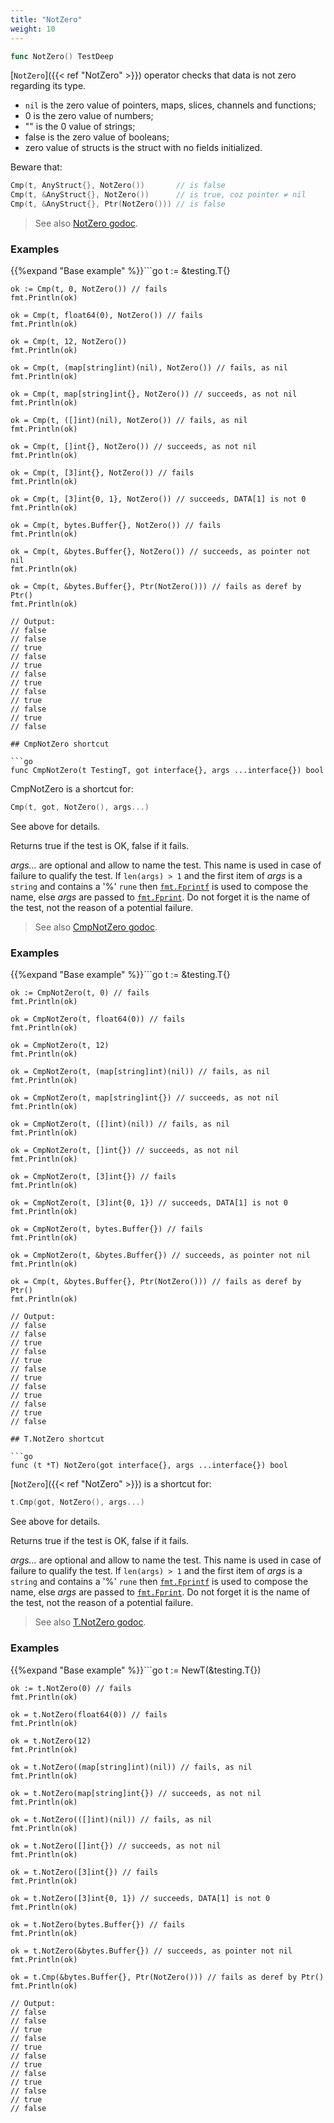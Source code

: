 ```yaml
---
title: "NotZero"
weight: 10
---
```


```go
func NotZero() TestDeep
```

[`NotZero`]({{< ref "NotZero" >}}) operator checks that data is not zero regarding its type.

- `nil` is the zero value of pointers, maps, slices, channels and functions;
- 0 is the zero value of numbers;
- "" is the 0 value of strings;
- false is the zero value of booleans;
- zero value of structs is the struct with no fields initialized.


Beware that:

```go
Cmp(t, AnyStruct{}, NotZero())       // is false
Cmp(t, &AnyStruct{}, NotZero())      // is true, coz pointer ≠ nil
Cmp(t, &AnyStruct{}, Ptr(NotZero())) // is false
```


> See also [<i class='fas fa-book'></i> NotZero godoc](https://godoc.org/github.com/maxatome/go-testdeep#NotZero).

### Examples

{{%expand "Base example" %}}```go
	t := &testing.T{}

	ok := Cmp(t, 0, NotZero()) // fails
	fmt.Println(ok)

	ok = Cmp(t, float64(0), NotZero()) // fails
	fmt.Println(ok)

	ok = Cmp(t, 12, NotZero())
	fmt.Println(ok)

	ok = Cmp(t, (map[string]int)(nil), NotZero()) // fails, as nil
	fmt.Println(ok)

	ok = Cmp(t, map[string]int{}, NotZero()) // succeeds, as not nil
	fmt.Println(ok)

	ok = Cmp(t, ([]int)(nil), NotZero()) // fails, as nil
	fmt.Println(ok)

	ok = Cmp(t, []int{}, NotZero()) // succeeds, as not nil
	fmt.Println(ok)

	ok = Cmp(t, [3]int{}, NotZero()) // fails
	fmt.Println(ok)

	ok = Cmp(t, [3]int{0, 1}, NotZero()) // succeeds, DATA[1] is not 0
	fmt.Println(ok)

	ok = Cmp(t, bytes.Buffer{}, NotZero()) // fails
	fmt.Println(ok)

	ok = Cmp(t, &bytes.Buffer{}, NotZero()) // succeeds, as pointer not nil
	fmt.Println(ok)

	ok = Cmp(t, &bytes.Buffer{}, Ptr(NotZero())) // fails as deref by Ptr()
	fmt.Println(ok)

	// Output:
	// false
	// false
	// true
	// false
	// true
	// false
	// true
	// false
	// true
	// false
	// true
	// false

```{{% /expand%}}
## CmpNotZero shortcut

```go
func CmpNotZero(t TestingT, got interface{}, args ...interface{}) bool
```

CmpNotZero is a shortcut for:

```go
Cmp(t, got, NotZero(), args...)
```

See above for details.

Returns true if the test is OK, false if it fails.

*args...* are optional and allow to name the test. This name is
used in case of failure to qualify the test. If `len(args) > 1` and
the first item of *args* is a `string` and contains a '%' `rune` then
[`fmt.Fprintf`](https://golang.org/pkg/fmt/#Fprintf) is used to compose the name, else *args* are passed to
[`fmt.Fprint`](https://golang.org/pkg/fmt/#Fprint). Do not forget it is the name of the test, not the
reason of a potential failure.


> See also [<i class='fas fa-book'></i> CmpNotZero godoc](https://godoc.org/github.com/maxatome/go-testdeep#CmpNotZero).

### Examples

{{%expand "Base example" %}}```go
	t := &testing.T{}

	ok := CmpNotZero(t, 0) // fails
	fmt.Println(ok)

	ok = CmpNotZero(t, float64(0)) // fails
	fmt.Println(ok)

	ok = CmpNotZero(t, 12)
	fmt.Println(ok)

	ok = CmpNotZero(t, (map[string]int)(nil)) // fails, as nil
	fmt.Println(ok)

	ok = CmpNotZero(t, map[string]int{}) // succeeds, as not nil
	fmt.Println(ok)

	ok = CmpNotZero(t, ([]int)(nil)) // fails, as nil
	fmt.Println(ok)

	ok = CmpNotZero(t, []int{}) // succeeds, as not nil
	fmt.Println(ok)

	ok = CmpNotZero(t, [3]int{}) // fails
	fmt.Println(ok)

	ok = CmpNotZero(t, [3]int{0, 1}) // succeeds, DATA[1] is not 0
	fmt.Println(ok)

	ok = CmpNotZero(t, bytes.Buffer{}) // fails
	fmt.Println(ok)

	ok = CmpNotZero(t, &bytes.Buffer{}) // succeeds, as pointer not nil
	fmt.Println(ok)

	ok = Cmp(t, &bytes.Buffer{}, Ptr(NotZero())) // fails as deref by Ptr()
	fmt.Println(ok)

	// Output:
	// false
	// false
	// true
	// false
	// true
	// false
	// true
	// false
	// true
	// false
	// true
	// false

```{{% /expand%}}
## T.NotZero shortcut

```go
func (t *T) NotZero(got interface{}, args ...interface{}) bool
```

[`NotZero`]({{< ref "NotZero" >}}) is a shortcut for:

```go
t.Cmp(got, NotZero(), args...)
```

See above for details.

Returns true if the test is OK, false if it fails.

*args...* are optional and allow to name the test. This name is
used in case of failure to qualify the test. If `len(args) > 1` and
the first item of *args* is a `string` and contains a '%' `rune` then
[`fmt.Fprintf`](https://golang.org/pkg/fmt/#Fprintf) is used to compose the name, else *args* are passed to
[`fmt.Fprint`](https://golang.org/pkg/fmt/#Fprint). Do not forget it is the name of the test, not the
reason of a potential failure.


> See also [<i class='fas fa-book'></i> T.NotZero godoc](https://godoc.org/github.com/maxatome/go-testdeep#T.NotZero).

### Examples

{{%expand "Base example" %}}```go
	t := NewT(&testing.T{})

	ok := t.NotZero(0) // fails
	fmt.Println(ok)

	ok = t.NotZero(float64(0)) // fails
	fmt.Println(ok)

	ok = t.NotZero(12)
	fmt.Println(ok)

	ok = t.NotZero((map[string]int)(nil)) // fails, as nil
	fmt.Println(ok)

	ok = t.NotZero(map[string]int{}) // succeeds, as not nil
	fmt.Println(ok)

	ok = t.NotZero(([]int)(nil)) // fails, as nil
	fmt.Println(ok)

	ok = t.NotZero([]int{}) // succeeds, as not nil
	fmt.Println(ok)

	ok = t.NotZero([3]int{}) // fails
	fmt.Println(ok)

	ok = t.NotZero([3]int{0, 1}) // succeeds, DATA[1] is not 0
	fmt.Println(ok)

	ok = t.NotZero(bytes.Buffer{}) // fails
	fmt.Println(ok)

	ok = t.NotZero(&bytes.Buffer{}) // succeeds, as pointer not nil
	fmt.Println(ok)

	ok = t.Cmp(&bytes.Buffer{}, Ptr(NotZero())) // fails as deref by Ptr()
	fmt.Println(ok)

	// Output:
	// false
	// false
	// true
	// false
	// true
	// false
	// true
	// false
	// true
	// false
	// true
	// false

```{{% /expand%}}
